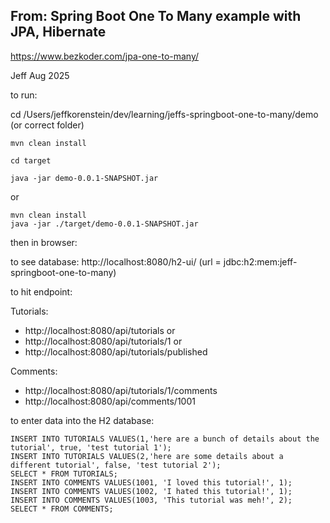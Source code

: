 ## From: Spring Boot One To Many example with JPA, Hibernate

https://www.bezkoder.com/jpa-one-to-many/

Jeff Aug 2025

to run:

cd /Users/jeffkorenstein/dev/learning/jeffs-springboot-one-to-many/demo (or correct folder)

```
mvn clean install

cd target

java -jar demo-0.0.1-SNAPSHOT.jar
```

or

```
mvn clean install
java -jar ./target/demo-0.0.1-SNAPSHOT.jar
```

then in browser:

to see database: http://localhost:8080/h2-ui/ (url = jdbc:h2:mem:jeff-springboot-one-to-many)

to hit endpoint: 

Tutorials:
- http://localhost:8080/api/tutorials or 
- http://localhost:8080/api/tutorials/1 or
- http://localhost:8080/api/tutorials/published

Comments:
- http://localhost:8080/api/tutorials/1/comments
- http://localhost:8080/api/comments/1001

to enter data into the H2 database:
```
INSERT INTO TUTORIALS VALUES(1,'here are a bunch of details about the tutorial', true, 'test tutorial 1');
INSERT INTO TUTORIALS VALUES(2,'here are some details about a different tutorial', false, 'test tutorial 2');
SELECT * FROM TUTORIALS;
INSERT INTO COMMENTS VALUES(1001, 'I loved this tutorial!', 1);
INSERT INTO COMMENTS VALUES(1002, 'I hated this tutorial!', 1);
INSERT INTO COMMENTS VALUES(1003, 'This tutorial was meh!', 2);
SELECT * FROM COMMENTS;
```

